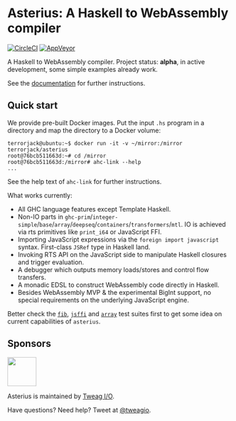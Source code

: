 # Asterius: A Haskell to WebAssembly compiler

[![CircleCI](https://circleci.com/gh/tweag/asterius/tree/master.svg?style=shield)](https://circleci.com/gh/tweag/asterius/tree/master)
[![AppVeyor](https://ci.appveyor.com/api/projects/status/github/tweag/asterius?branch=master&svg=true)](https://ci.appveyor.com/project/GHCAppveyor/asterius?branch=master)

A Haskell to WebAssembly compiler. Project status: **alpha**, in active development, some simple examples already work.

See the [documentation](https://tweag.github.io/asterius) for further instructions.

## Quick start

We provide pre-built Docker images. Put the input `.hs` program in a directory and map the directory to a Docker volume:

```
terrorjack@ubuntu:~$ docker run -it -v ~/mirror:/mirror terrorjack/asterius
root@76bcb511663d:~# cd /mirror
root@76bcb511663d:/mirror# ahc-link --help
...
```

See the help text of `ahc-link` for further instructions.

What works currently:

* All GHC language features except Template Haskell.
* Non-IO parts in `ghc-prim`/`integer-simple`/`base`/`array`/`deepseq`/`containers`/`transformers`/`mtl`. IO is achieved via rts primitives like `print_i64` or JavaScript FFI.
* Importing JavaScript expressions via the `foreign import javascript` syntax. First-class `JSRef` type in Haskell land.
* Invoking RTS API on the JavaScript side to manipulate Haskell closures and trigger evaluation.
* A debugger which outputs memory loads/stores and control flow transfers.
* A monadic EDSL to construct WebAssembly code directly in Haskell.
* Besides WebAssembly MVP & the experimental BigInt support, no special requirements on the underlying JavaScript engine.

Better check the [`fib`](asterius/test/fib/fib.hs), [`jsffi`](asterius/test/jsffi/jsffi.hs) and [`array`](asterius/test/array/array.hs) test suites first to get some idea on current capabilities of `asterius`.

## Sponsors

[<img src="https://www.tweag.io/img/tweag-med.png" height="65">](https://tweag.io)

Asterius is maintained by [Tweag I/O](https://tweag.io/).

Have questions? Need help? Tweet at [@tweagio](https://twitter.com/tweagio).
